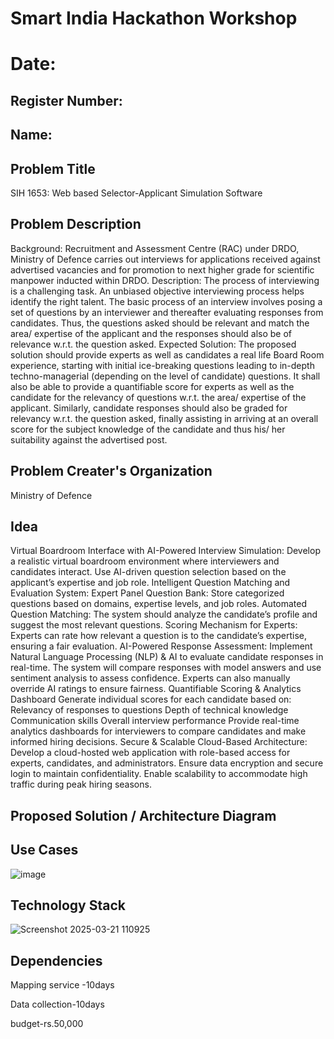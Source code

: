 # Smart India Hackathon Workshop
# Date:
## Register Number:
## Name:
## Problem Title
SIH 1653: Web based Selector-Applicant Simulation Software
## Problem Description
Background: Recruitment and Assessment Centre (RAC) under DRDO, Ministry of Defence carries out interviews for applications received against advertised vacancies and for promotion to next higher grade for scientific manpower inducted within DRDO. Description: The process of interviewing is a challenging task. An unbiased objective interviewing process helps identify the right talent. The basic process of an interview involves posing a set of questions by an interviewer and thereafter evaluating responses from candidates. Thus, the questions asked should be relevant and match the area/ expertise of the applicant and the responses should also be of relevance w.r.t. the question asked. Expected Solution: The proposed solution should provide experts as well as candidates a real life Board Room experience, starting with initial ice-breaking questions leading to in-depth techno-managerial (depending on the level of candidate) questions. It shall also be able to provide a quantifiable score for experts as well as the candidate for the relevancy of questions w.r.t. the area/ expertise of the applicant. Similarly, candidate responses should also be graded for relevancy w.r.t. the question asked, finally assisting in arriving at an overall score for the subject knowledge of the candidate and thus his/ her suitability against the advertised post.

## Problem Creater's Organization
Ministry of Defence

## Idea
Virtual Boardroom Interface with AI-Powered Interview Simulation: Develop a realistic virtual boardroom environment where interviewers and candidates interact. Use AI-driven question selection based on the applicant’s expertise and job role.
Intelligent Question Matching and Evaluation System: Expert Panel Question Bank: Store categorized questions based on domains, expertise levels, and job roles. Automated Question Matching: The system should analyze the candidate’s profile and suggest the most relevant questions. Scoring Mechanism for Experts: Experts can rate how relevant a question is to the candidate’s expertise, ensuring a fair evaluation.
AI-Powered Response Assessment: Implement Natural Language Processing (NLP) & AI to evaluate candidate responses in real-time. The system will compare responses with model answers and use sentiment analysis to assess confidence. Experts can also manually override AI ratings to ensure fairness.
Quantifiable Scoring & Analytics Dashboard Generate individual scores for each candidate based on: Relevancy of responses to questions Depth of technical knowledge Communication skills Overall interview performance Provide real-time analytics dashboards for interviewers to compare candidates and make informed hiring decisions.
Secure & Scalable Cloud-Based Architecture: Develop a cloud-hosted web application with role-based access for experts, candidates, and administrators. Ensure data encryption and secure login to maintain confidentiality. Enable scalability to accommodate high traffic during peak hiring seasons.

## Proposed Solution / Architecture Diagram

## Use Cases
![image](https://github.com/user-attachments/assets/df005cdb-79c9-42fa-9131-1d72519369f4)


## Technology Stack

![Screenshot 2025-03-21 110925](https://github.com/user-attachments/assets/6cecf46b-9fe3-4a70-8b81-a77d1cd04f01)

## Dependencies
Mapping service -10days

Data collection-10days

budget-rs.50,000
